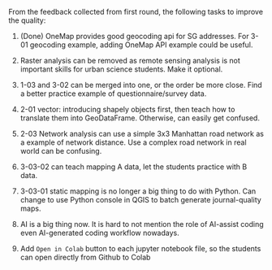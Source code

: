 From the feedback collected from first round, the following tasks to improve the quality:

1. (Done) OneMap provides good geocoding api for SG addresses. For 3-01 geocoding example, adding OneMap API example could be useful.

2. Raster analysis can be removed as remote sensing analysis is not important skills for urban science students. Make it optional.

3. 1-03 and 3-02 can be merged into one, or the order be more close. Find a better practice example of questionnaire/survey data.

4. 2-01 vector: introducing shapely objects first, then teach how to translate them into GeoDataFrame. Otherwise, can easily get confused.

4. 2-03 Network analysis can use a simple 3x3 Manhattan road network as a example of network distance. Use a complex road network in real world can be confusing.

4. 3-03-02 can teach mapping A data, let the students practice with B data.

5. 3-03-01 static mapping is no longer a big thing to do with Python. Can change to use Python console in QGIS to batch generate journal-quality maps.

6. AI is a big thing now. It is hard to not mention the role of AI-assist coding even AI-generated coding workflow nowadays.

7. Add `Open in Colab` button to each jupyter notebook file, so the students can open directly from Github to Colab